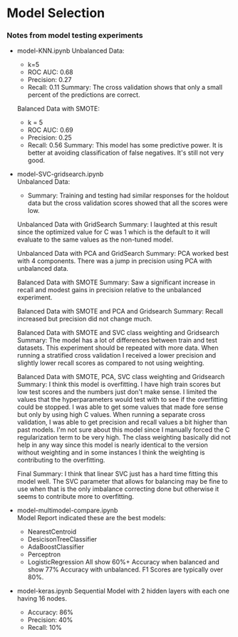# Model Selection

### Notes from model testing experiments
*  model-KNN.ipynb
    Unbalanced Data:
    *  k=5
    *  ROC AUC: 0.68 
    *  Precision: 0.27
    *  Recall: 0.11
    Summary:  The cross validation shows that only a small percent of the predictions are correct.    

    Balanced Data with SMOTE:
    *  k = 5
    *  ROC AUC:  0.69
    *  Precision:  0.25
    *  Recall:  0.56
    Summary:  This model has some predictive power.  It is better at avoiding classification of false negatives. It's still not very good.    

*  model-SVC-gridsearch.ipynb  
    Unbalanced Data:
    *  Summary:  Training and testing had similar responses for the holdout data but the cross validation scores showed that all the scores were low.  

    Unbalanced Data with GridSearch
    Summary:  I laughted at this result since the optimized value for C was 1 which is the default to it will evaluate to the same values as the non-tuned model.    

    Unbalanced Data with PCA and GridSearch 
    Summary:  PCA worked best with 4 components.  There was a jump in precision using PCA with unbalanced data.  

    Balanced Data with SMOTE
    Summary:  Saw a significant increase in recall and modest gains in precision relative to the unbalanced experiment.   

    Balanced Data with SMOTE and PCA and Gridsearch
    Summary:  Recall increased but precision did not change much.  

    Balanced Data with SMOTE and SVC class weighting and Gridsearch
    Summary:  The model has a lot of differences between train and test datasets.  This experiment should be repeated with more data.  When running a stratified cross validation I received a lower precision and slightly lower recall scores as compared to not using weighting.  

    Balanced Data with SMOTE, PCA, SVC class weighting and Gridsearch
    Summary:  I think this model is overfitting.  I have high train scores but low test scores and the numbers just don't make sense.  I limited the values that the hyperparameters would test with to see if the overfitting could be stopped.  I was able to get some values that made fore sense but only by using high C values.  When running a separate cross validation, I was able to get precision and recall values a bit higher than past models.  I'm not sure about this model since I manually forced the C regularization term to be very high.  The class weighting basically did not help in any way since this model is nearly identical to the version without weighting and in some instances I think the weighting is contributing to the overfitting.  

    Final Summary:  I think that linear SVC just has a hard time fitting this model well.  The SVC parameter that allows for balancing may be fine to use when that is the only imbalance correcting done but otherwise it seems to contribute more to overfitting.   

*  model-multimodel-compare.ipynb  
    Model Report indicated these are the best models:  
    *  NearestCentroid
    *  DesicisonTreeClassifier
    *  AdaBoostClassifier
    *  Perceptron
    *  LogisticRegression
    All show 60%+ Accuracy when balanced
    and show 77% Accuracy with unbalanced.  F1 Scores are typically over 80%.  

*  model-keras.ipynb 
    Sequential Model with 2 hidden layers with each one having 16 nodes.  
    *  Accuracy:  86%  
    *  Precision:  40%
    *  Recall:  10%